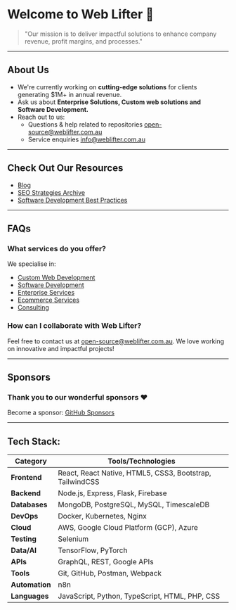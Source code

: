 <h1 align="centrer">Welcome to Web Lifter 👋 </h1>

> "Our mission is to deliver impactful solutions to enhance company revenue, profit margins, and processes."

---

## About Us
- We're currently working on **cutting-edge solutions** for clients generating $1M+ in annual revenue.
- Ask us about **Enterprise Solutions, Custom web solutions and Software Development.**
- Reach out to us:
  - Questions & help related to repositories [open-source@weblifter.com.au](mailto:open-source@weblifter.com.au)
  - Service enquiries [info@weblifter.com.au](mailto:info@weblifter.com.au)

---

## Check Out Our Resources
- [Blog](https://weblifter.com.au/content)  
- [SEO Strategies Archive](https://weblifter.com.au/seo-strategies)  
- [Software Development Best Practices](https://weblifter.com.au/developer-training)

---

## FAQs
### **What services do you offer?**
We specialise in:
- [Custom Web Development](https://weblifter.com.au/services/custom-web-design)  
- [Software Development](https://weblifter.com.au/services/software-development)
- [Enterprise Services](https://weblifter.com.au/services/enterprise)  
- [Ecommerce Services](https://weblifter.com.au/services/ecommerce)  
- [Consulting](https://weblifter.com.au/services/consulting)

### **How can I collaborate with Web Lifter?**
Feel free to contact us at [open-source@weblifter.com.au](mailto:open-source@weblifter.com.au). We love working on innovative and impactful projects!

---

## Sponsors

### Thank you to our wonderful sponsors ❤️

Become a sponsor: [GitHub Sponsors](https://github.com/sponsors/web-lifter)

---

## Tech Stack:
| Category      | Tools/Technologies                                                                                   |
|---------------|-----------------------------------------------------------------------------------------------------|
| **Frontend**  | React, React Native, HTML5, CSS3, Bootstrap, TailwindCSS                                            |
| **Backend**   | Node.js, Express, Flask, Firebase                                                                   |
| **Databases** | MongoDB, PostgreSQL, MySQL, TimescaleDB                                                                          |
| **DevOps**    | Docker, Kubernetes, Nginx                                                                           |
| **Cloud**     | AWS, Google Cloud Platform (GCP), Azure                                                                    |
| **Testing**   | Selenium                                                                                            |
| **Data/AI**   | TensorFlow, PyTorch                                                                                 |
| **APIs**      | GraphQL, REST, Google APIs                                                                          |
| **Tools**     | Git, GitHub, Postman, Webpack                                                                       |
| **Automation**     | n8n                                                                       |
| **Languages** | JavaScript, Python, TypeScript, HTML, PHP, CSS                                                              |
